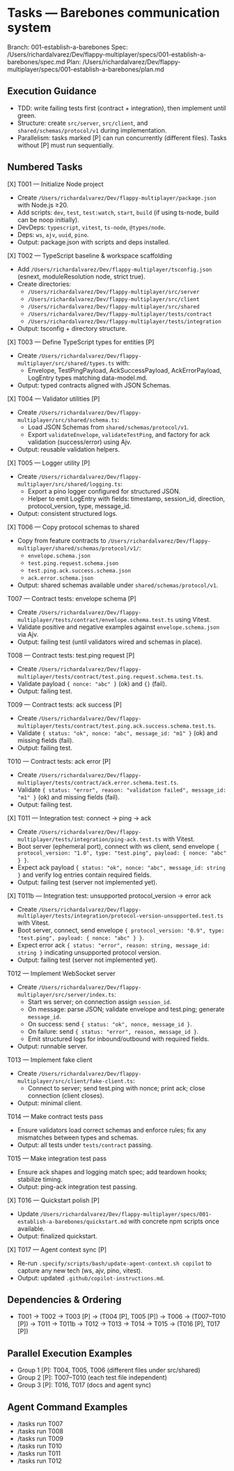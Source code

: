 # Tasks — Barebones communication system

Branch: 001-establish-a-barebones
Spec: /Users/richardalvarez/Dev/flappy-multiplayer/specs/001-establish-a-barebones/spec.md
Plan: /Users/richardalvarez/Dev/flappy-multiplayer/specs/001-establish-a-barebones/plan.md

## Execution Guidance
- TDD: write failing tests first (contract + integration), then implement until green.
- Structure: create `src/server`, `src/client`, and `shared/schemas/protocol/v1` during implementation.
- Parallelism: tasks marked [P] can run concurrently (different files). Tasks without [P] must run sequentially.

## Numbered Tasks

[X] T001 — Initialize Node project
- Create `/Users/richardalvarez/Dev/flappy-multiplayer/package.json` with Node.js ≥20.
- Add scripts: `dev`, `test`, `test:watch`, `start`, `build` (if using ts-node, build can be noop initially).
- DevDeps: `typescript`, `vitest`, `ts-node`, `@types/node`.
- Deps: `ws`, `ajv`, `uuid`, `pino`.
- Output: package.json with scripts and deps installed.

[X] T002 — TypeScript baseline & workspace scaffolding
- Add `/Users/richardalvarez/Dev/flappy-multiplayer/tsconfig.json` (esnext, moduleResolution node, strict true).
- Create directories:
  - `/Users/richardalvarez/Dev/flappy-multiplayer/src/server`
  - `/Users/richardalvarez/Dev/flappy-multiplayer/src/client`
  - `/Users/richardalvarez/Dev/flappy-multiplayer/src/shared`
  - `/Users/richardalvarez/Dev/flappy-multiplayer/tests/contract`
  - `/Users/richardalvarez/Dev/flappy-multiplayer/tests/integration`
- Output: tsconfig + directory structure.

[X] T003 — Define TypeScript types for entities [P]
- Create `/Users/richardalvarez/Dev/flappy-multiplayer/src/shared/types.ts` with:
  - Envelope, TestPingPayload, AckSuccessPayload, AckErrorPayload, LogEntry types matching data-model.md.
- Output: typed contracts aligned with JSON Schemas.

[X] T004 — Validator utilities [P]
- Create `/Users/richardalvarez/Dev/flappy-multiplayer/src/shared/schema.ts`:
  - Load JSON Schemas from `shared/schemas/protocol/v1`.
  - Export `validateEnvelope`, `validateTestPing`, and factory for ack validation (success/error) using Ajv.
- Output: reusable validation helpers.

[X] T005 — Logger utility [P]
- Create `/Users/richardalvarez/Dev/flappy-multiplayer/src/shared/logging.ts`:
  - Export a pino logger configured for structured JSON.
  - Helper to emit LogEntry with fields: timestamp, session_id, direction, protocol_version, type, message_id.
- Output: consistent structured logs.

[X] T006 — Copy protocol schemas to shared
- Copy from feature contracts to `/Users/richardalvarez/Dev/flappy-multiplayer/shared/schemas/protocol/v1/`:
  - `envelope.schema.json`
  - `test.ping.request.schema.json`
  - `test.ping.ack.success.schema.json`
  - `ack.error.schema.json`
- Output: shared schemas available under `shared/schemas/protocol/v1`.

T007 — Contract tests: envelope schema [P]
- Create `/Users/richardalvarez/Dev/flappy-multiplayer/tests/contract/envelope.schema.test.ts` using Vitest.
- Validate positive and negative examples against `envelope.schema.json` via Ajv.
- Output: failing test (until validators wired and schemas in place).

T008 — Contract tests: test.ping request [P]
- Create `/Users/richardalvarez/Dev/flappy-multiplayer/tests/contract/test.ping.request.schema.test.ts`.
- Validate payload `{ nonce: "abc" }` (ok) and `{}` (fail).
- Output: failing test.

T009 — Contract tests: ack success [P]
- Create `/Users/richardalvarez/Dev/flappy-multiplayer/tests/contract/test.ping.ack.success.schema.test.ts`.
- Validate `{ status: "ok", nonce: "abc", message_id: "m1" }` (ok) and missing fields (fail).
- Output: failing test.

T010 — Contract tests: ack error [P]
- Create `/Users/richardalvarez/Dev/flappy-multiplayer/tests/contract/ack.error.schema.test.ts`.
- Validate `{ status: "error", reason: "validation failed", message_id: "m1" }` (ok) and missing fields (fail).
- Output: failing test.

[X] T011 — Integration test: connect → ping → ack
- Create `/Users/richardalvarez/Dev/flappy-multiplayer/tests/integration/ping-ack.test.ts` with Vitest.
- Boot server (ephemeral port), connect with ws client, send envelope `{ protocol_version: "1.0", type: "test.ping", payload: { nonce: "abc" } }`.
- Expect ack payload `{ status: "ok", nonce: "abc", message_id: string }` and verify log entries contain required fields.
- Output: failing test (server not implemented yet).

[X] T011b — Integration test: unsupported protocol_version → error ack
- Create `/Users/richardalvarez/Dev/flappy-multiplayer/tests/integration/protocol-version-unsupported.test.ts` with Vitest.
- Boot server, connect, send envelope `{ protocol_version: "0.9", type: "test.ping", payload: { nonce: "abc" } }`.
- Expect error ack `{ status: "error", reason: string, message_id: string }` indicating unsupported protocol version.
- Output: failing test (server not implemented yet).

T012 — Implement WebSocket server
- Create `/Users/richardalvarez/Dev/flappy-multiplayer/src/server/index.ts`:
  - Start ws server; on connection assign `session_id`.
  - On message: parse JSON; validate envelope and test.ping; generate `message_id`.
  - On success: send `{ status: "ok", nonce, message_id }`.
  - On failure: send `{ status: "error", reason, message_id }`.
  - Emit structured logs for inbound/outbound with required fields.
- Output: runnable server.

T013 — Implement fake client
- Create `/Users/richardalvarez/Dev/flappy-multiplayer/src/client/fake-client.ts`:
  - Connect to server; send test.ping with nonce; print ack; close connection (client closes).
- Output: minimal client.

T014 — Make contract tests pass
- Ensure validators load correct schemas and enforce rules; fix any mismatches between types and schemas.
- Output: all tests under `tests/contract` passing.

T015 — Make integration test pass
- Ensure ack shapes and logging match spec; add teardown hooks; stabilize timing.
- Output: ping-ack integration test passing.

[X] T016 — Quickstart polish [P]
- Update `/Users/richardalvarez/Dev/flappy-multiplayer/specs/001-establish-a-barebones/quickstart.md` with concrete npm scripts once available.
- Output: finalized quickstart.

[X] T017 — Agent context sync [P]
- Re-run `.specify/scripts/bash/update-agent-context.sh copilot` to capture any new tech (ws, ajv, pino, vitest).
- Output: updated `.github/copilot-instructions.md`.

## Dependencies & Ordering
- T001 → T002 → T003 [P] → (T004 [P], T005 [P]) → T006 → (T007–T010 [P]) → T011 → T011b → T012 → T013 → T014 → T015 → (T016 [P], T017 [P])

## Parallel Execution Examples
- Group 1 [P]: T004, T005, T006 (different files under src/shared)
- Group 2 [P]: T007–T010 (each test file independent)
- Group 3 [P]: T016, T017 (docs and agent sync)

## Agent Command Examples
- /tasks run T007
- /tasks run T008
- /tasks run T009
- /tasks run T010
- /tasks run T011
- /tasks run T012